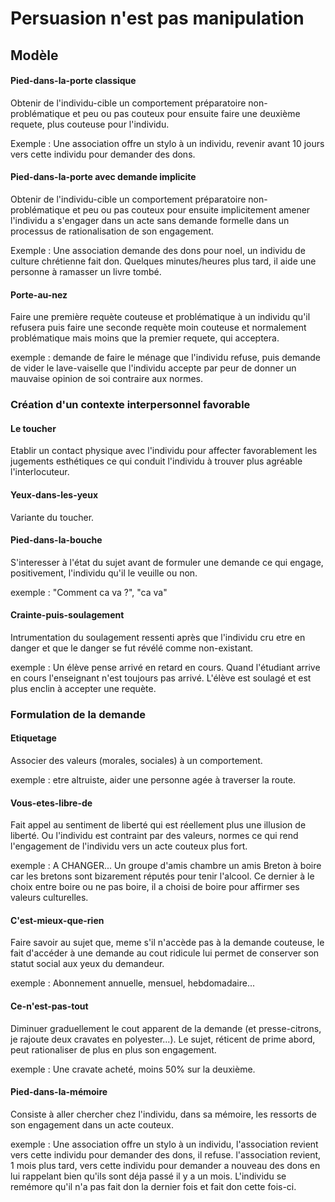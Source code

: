 # Persuasion n'est pas manipulation

## Modèle

#### Pied-dans-la-porte classique

Obtenir de l'individu-cible un comportement préparatoire non-problématique et peu ou pas couteux pour ensuite faire une deuxième requete, plus couteuse pour l'individu.

Exemple : Une association offre un stylo à un individu, revenir avant 10 jours vers cette individu pour demander des dons.

#### Pied-dans-la-porte avec demande implicite

Obtenir de l'individu-cible un comportement préparatoire non-problématique et peu ou pas couteux pour ensuite implicitement amener l'individu a s'engager dans un acte sans demande formelle dans un processus de rationalisation de son engagement.

Exemple : Une association demande des dons pour noel, un individu de culture chrétienne fait don. Quelques minutes/heures plus tard, il aide une personne à ramasser un livre tombé.

#### Porte-au-nez

Faire une première requète couteuse et problématique à un individu qu'il refusera puis faire une seconde requète moin couteuse et normalement problématique mais moins que la premier requete, qui acceptera.

exemple : demande de faire le ménage que l'individu refuse, puis demande de vider le lave-vaiselle que l'individu accepte par peur de donner un mauvaise opinion de soi contraire aux normes.

### Création d'un contexte interpersonnel favorable

#### Le toucher

Etablir un contact physique avec l'individu pour affecter favorablement les jugements esthétiques ce qui conduit l'individu à trouver plus agréable l'interlocuteur.

#### Yeux-dans-les-yeux

Variante du toucher.

#### Pied-dans-la-bouche

S'interesser à l'état du sujet avant de formuler une demande ce qui engage, positivement, l'individu qu'il le veuille ou non.

exemple : "Comment ca va ?", "ca va"

#### Crainte-puis-soulagement

Intrumentation du soulagement ressenti après que l'individu cru etre en danger et que le danger se fut révélé comme non-existant.

exemple : Un élève pense arrivé en retard en cours. Quand l'étudiant arrive en cours l'enseignant n'est toujours pas arrivé. L'élève est soulagé et est plus enclin à accepter une requète.

### Formulation de la demande

#### Etiquetage

Associer des valeurs (morales, sociales) à un comportement.

exemple : etre altruiste, aider une personne agée à traverser la route.

#### Vous-etes-libre-de

Fait appel au sentiment de liberté qui est réellement plus une illusion de liberté.
Ou l'individu est contraint par des valeurs, normes ce qui rend l'engagement de l'individu vers un acte couteux plus fort.

exemple : A CHANGER... Un groupe d'amis chambre un amis Breton à boire car les bretons sont bizarement réputés pour tenir l'alcool. Ce dernier à le choix entre boire ou ne pas boire, il a choisi de boire pour affirmer ses valeurs culturelles.

#### C'est-mieux-que-rien

Faire savoir au sujet que, meme s'il n'accède pas à la demande couteuse, le fait d'accéder à une demande au cout ridicule lui permet de conserver son statut social aux yeux du demandeur.

exemple : Abonnement annuelle, mensuel, hebdomadaire...

#### Ce-n'est-pas-tout

Diminuer graduellement le cout apparent de la demande (et presse-citrons, je rajoute deux cravates en polyester...). Le sujet, réticent de prime abord, peut rationaliser de plus en plus son engagement.

exemple : Une cravate acheté, moins 50% sur la deuxième.

#### Pied-dans-la-mémoire

Consiste à aller chercher chez l'individu, dans sa mémoire, les ressorts de son engagement dans un acte couteux.

exemple : Une association offre un stylo à un individu, l'association revient vers cette individu pour demander des dons, il refuse.
l'association revient, 1 mois plus tard, vers cette individu pour demander a nouveau des dons en lui rappelant bien qu'ils sont déja passé il y a un mois. L'individu se remémore qu'il n'a pas fait don la dernier fois et fait don cette fois-ci.
